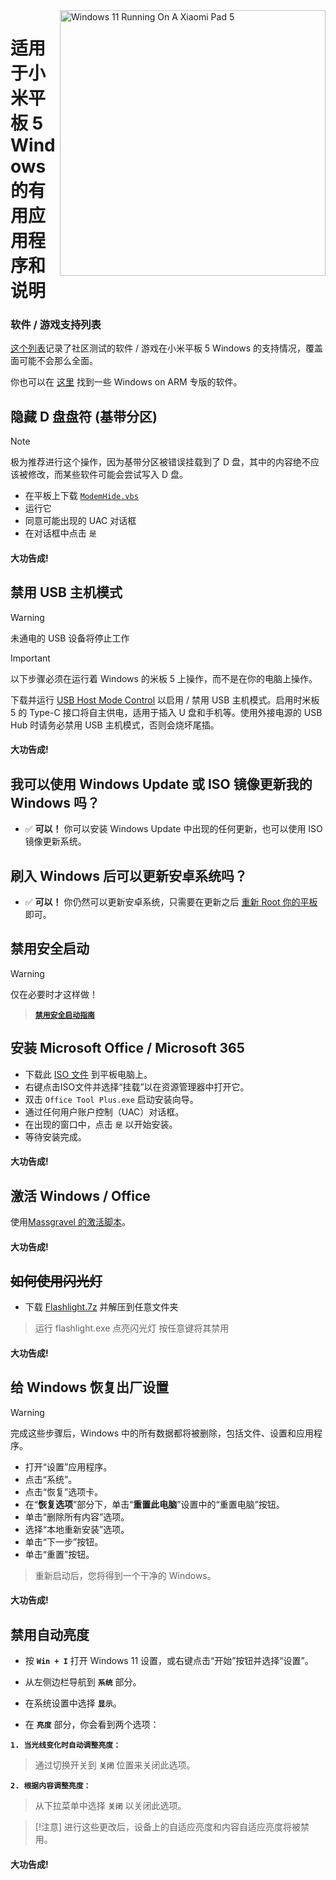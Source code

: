 <img align="right" src="https://raw.githubusercontent.com/erdilS/Port-Windows-11-Xiaomi-Pad-5/main/nabu.png" width="425" alt="Windows 11 Running On A Xiaomi Pad 5">

# 适用于小米平板 5 Windows 的有用应用程序和说明

### 软件 / 游戏支持列表
[这个列表](https://docs.google.com/spreadsheets/d/1XYuoySgYQE0HL573sA-0RGMX7I4lt5rWJuQ8Z8yRJNY/edit?usp=drivesdk)记录了社区测试的软件 / 游戏在小米平板 5 Windows 的支持情况，覆盖面可能不会那么全面。

你也可以在 [这里](https://armrepo.ver.lt/) 找到一些 Windows on ARM 专版的软件。

## 隐藏 D 盘盘符 (基带分区)
> [!NOTE]
> 极为推荐进行这个操作，因为基带分区被错误挂载到了 D 盘，其中的内容绝不应该被修改，而某些软件可能会尝试写入 D 盘。

- 在平板上下载 [`ModemHide.vbs`](https://github.com/Misha803/My-Scripts/releases/tag/ModemHide) 
- 运行它
- 同意可能出现的 UAC 对话框 
- 在对话框中点击 `是`


#### 大功告成!


## 禁用 USB 主机模式
> [!Warning]
> 未通电的 USB 设备将停止工作

> [!Important]
> 以下步骤必须在运行着 Windows 的米板 5 上操作，而不是在你的电脑上操作。

下载并运行 [USB Host Mode Control](https://github.com/Misha803/My-Scripts/releases/tag/USB-Host-Mode-Control) 以启用 / 禁用 USB 主机模式。启用时米板 5 的 Type-C 接口将自主供电，适用于插入 U 盘和手机等。使用外接电源的 USB Hub 时请务必禁用 USB 主机模式，否则会烧坏尾插。

#### 大功告成!

## 我可以使用 Windows Update 或 ISO 镜像更新我的 Windows 吗？
- ✅ **可以！** 你可以安装 Windows Update 中出现的任何更新，也可以使用 ISO 镜像更新系统。

## 刷入 Windows 后可以更新安卓系统吗？
- ✅ **可以！** 你仍然可以更新安卓系统，只需要在更新之后 [重新 Root 你的平板](re-rooting-cn.md) 即可。

## 禁用安全启动
> [!Warning]
> 仅在必要时才这样做！

> [**`禁用安全启动指南`**](/guide/Simplified%20Chinese/disable-secureboot-cn.md)


## 安装 Microsoft Office / Microsoft 365
- 下载此 [ISO 文件](https://drive.google.com/file/d/10FTyC0XBccj0BkxdIa_W_haixQz-d3to/view?usp=drivesdk) 到平板电脑上。
- 右键点击ISO文件并选择“挂载”以在资源管理器中打开它。
- 双击 ```Office Tool Plus.exe``` 启动安装向导。
- 通过任何用户账户控制（UAC）对话框。
- 在出现的窗口中，点击 `是` 以开始安装。
- 等待安装完成。

#### 大功告成!


## 激活 Windows / Office
使用[Massgravel 的激活脚本](https://github.com/massgravel/Microsoft-Activation-Scripts)。

#### 大功告成!


## ~~如何使用闪光灯~~
 - 下载 [Flashlight.7z](https://github.com/erdilS/Port-Windows-11-Xiaomi-Pad-5/releases/download/1.0/flashlight_fix.7z) 并解压到任意文件夹
> 运行 flashlight.exe 点亮闪光灯
> 按任意键将其禁用

#### 大功告成!

## 给 Windows 恢复出厂设置
> [!Warning]
> 完成这些步骤后，Windows 中的所有数据都将被删除，包括文件、设置和应用程序。

- 打开“设置”应用程序。
- 点击“系统”。
- 点击“恢复”选项卡。
- 在“**恢复选项**”部分下，单击“**重置此电脑**”设置中的“重置电脑”按钮。
- 单击“删除所有内容”选项。
- 选择“本地重新安装”选项。
- 单击“下一步”按钮。
- 单击“重置”按钮。
> 重新启动后，您将得到一个干净的 Windows。


#### 大功告成!


## 禁用自动亮度

- 按 **`Win + I`** 打开 Windows 11 设置，或右键点击“开始”按钮并选择“设置”。

- 从左侧边栏导航到 **`系统`** 部分。

- 在系统设置中选择 **`显示`**。

- 在 **`亮度`** 部分，你会看到两个选项：

**```1. 当光线变化时自动调整亮度：```**

> 通过切换开关到 **`关闭`** 位置来关闭此选项。

**```2. 根据内容调整亮度：```**

> 从下拉菜单中选择 **`关闭`** 以关闭此选项。

>[!注意]
> 进行这些更改后，设备上的自适应亮度和内容自适应亮度将被禁用。

 #### 大功告成!














